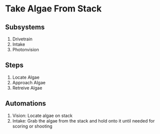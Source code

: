 # Take Algae From Stack

## Subsystems

1. Drivetrain
1. Intake
1. Photonvision

## Steps

1. Locate Algae
1. Approach Algae
1. Retreive Algae

## Automations

1. Vision: Locate algae on stack
1. Intake: Grab the algae from the stack and hold onto it until needed for scoring or shooting